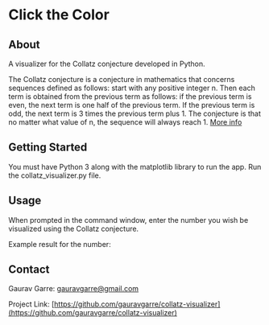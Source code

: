 # Click the Color

<!-- ABOUT THE PROJECT -->
## About

A visualizer for the Collatz conjecture developed in Python.

The Collatz conjecture is a conjecture in mathematics that concerns sequences defined as follows: start with any positive integer n. Then each term is obtained from the previous term as follows: if the previous term is even, the next term is one half of the previous term. If the previous term is odd, the next term is 3 times the previous term plus 1. The conjecture is that no matter what value of n, the sequence will always reach 1. [More info](https://en.wikipedia.org/wiki/Collatz_conjecture)

<!-- GETTING STARTED -->
## Getting Started

You must have Python 3 along with the matplotlib library to run the app. Run the collatz_visualizer.py file.


<!-- USAGE EXAMPLES -->
## Usage

When prompted in the command window, enter the number you wish be visualized using the Collatz conjecture.

Example result for the number:

<!-- CONTACT -->
## Contact

Gaurav Garre: [gauravgarre@gmail.com](mailto:gauravgarre@gmail.com)

Project Link: [https://github.com/gauravgarre/collatz-visualizer](https://github.com/gauravgarre/collatz-visualizer)


